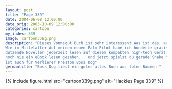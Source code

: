 ```yaml
---
layout: post
title: "Page 339"
date: 2004-06-08 12:00:00
date_orig: 2003-10-09 12:00:00
categories: cartoon
my_index: 339
image: cartoon339g.png
description: "Dieses Vonnegut Buch ist sehr interessant Was ist das, aus Papier
Wie im Mittelalter Auf meinen neuen Palm Pilot habe ich hunderte gratis eBook runtergeladen und ich kann nun 
dutzende Novellen jederzeit lesen auf diesem kompakten high-tech Gerät. Yes Sir, Bücher aus toten Bäumen sind für Verlierer Moment mal - ich hab dich 
noch nie ein eBook lesen gesehen... und jetzt spielst du gerade Snake Na, Lesen 
ist auch für Verlierer Preston Boss Dog"
germantitle: "Boss Dog liest ein gutes altes Buch aus toten Bäumen "
---
```


{% include figure.html src="cartoon339g.png" alt="Hackles Page 339"  %}
